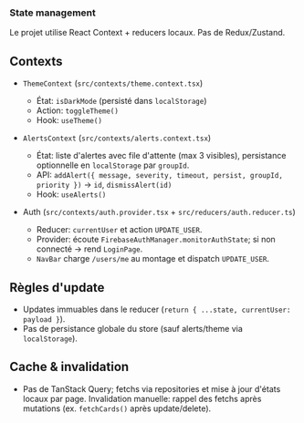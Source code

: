 ### State management

Le projet utilise React Context + reducers locaux. Pas de Redux/Zustand.

## Contexts

- `ThemeContext` (`src/contexts/theme.context.tsx`)
  - État: `isDarkMode` (persisté dans `localStorage`)
  - Action: `toggleTheme()`
  - Hook: `useTheme()`

- `AlertsContext` (`src/contexts/alerts.context.tsx`)
  - État: liste d'alertes avec file d'attente (max 3 visibles), persistance optionnelle en `localStorage` par `groupId`.
  - API: `addAlert({ message, severity, timeout, persist, groupId, priority })` → `id`, `dismissAlert(id)`
  - Hook: `useAlerts()`

- Auth (`src/contexts/auth.provider.tsx` + `src/reducers/auth.reducer.ts`)
  - Reducer: `currentUser` et action `UPDATE_USER`.
  - Provider: écoute `FirebaseAuthManager.monitorAuthState`; si non connecté → rend `LoginPage`.
  - `NavBar` charge `/users/me` au montage et dispatch `UPDATE_USER`.

## Règles d'update

- Updates immuables dans le reducer (`return { ...state, currentUser: payload }`).
- Pas de persistance globale du store (sauf alerts/theme via `localStorage`).

## Cache & invalidation

- Pas de TanStack Query; fetchs via repositories et mise à jour d'états locaux par page. Invalidation manuelle: rappel des fetchs après mutations (ex. `fetchCards()` après update/delete).

